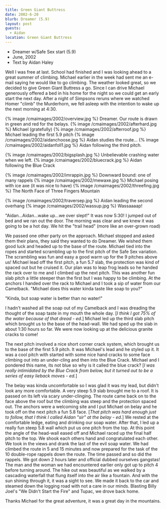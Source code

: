 ```yaml
---
title: Green Giant Buttress
date: 2002-6-20
blurb: Dreamer (5.9)
layout: post
guests:
  - Aidan
location: Green Giant Buttress
---
```


* Dreamer w/Safe Sex start (5.9)
* June, 2002
* Text by Aidan Haley


Well I was free at last. School had finished and I was looking ahead to a 
great summer of climbing. Michael earlier in the week had sent me an 
e-mail saying he would like to go climbing. The weather looked great, 
so we decided to give Green Giant Buttress a go. Since I can drive 
Michael generously offered a bed in his home for the night so we 
could get an early start the next day. After a night of Simpsons 
reruns where we watched Homer "climb" the Murderhorn, we fell asleep 
with the intention to wake up the next morning at 4:30.

{% image /cmaimages/2002/overview.jpg %}
Dreamer. Our route is drawn in green and red for the belays.
{% image /cmaimages/2002/afterhard.jpg %}
Michael (gratefully)
{% image /cmaimages/2002/afterroof.jpg %}
Michael leading the first 5.9 pitch
{% image /cmaimages/2002/aidanchoose.jpg %}
Aidan studies the route...
{% image /cmaimages/2002/aidanfoll1.jpg %}
Aidan following the third pitch.

{% image /cmaimages/2002/bigsplash.jpg %}
Unbelievable crashing water when we left.
{% image /cmaimages/2002/bluecrack.jpg %}
Aidan following the Blue Crack

{% image /cmaimages/2002/imrappin.jpg %}
Downward bound:	one of many rappels
{% image /cmaimages/2002/mewaxe.jpg %}
Michael posing with ice axe (it was nice to have)
{% image /cmaimages/2002/threefing.jpg %}
The North Face of Three Fingers Mountain

{% image /cmaimages/2002/traversep.jpg %}
Aidan leading the second overhang
{% image /cmaimages/2002/wassup.jpg %}
Wassaaaap!


"Aidan...Aidan...wake up...we over slept!"  It was now 5:30! I jumped out of bed and we ran out the door. The morning was clear and we knew it was going to be a hot day. We hit the "trail head" (more like an over-grown road)


We passed one other party on the approach. Michael stopped and asked them their
plans, they said they wanted to do Dreamer. We wished them good luck and headed
up to the base of the route. Michael tied into the ropes and started scrambling
up to the first pitch of the Safe Sex variation. The scrambling was fun and easy
a good warm up for the 9 pitches above us! Michael lead off the first pitch, a
fun 5.7 slab, the protection was kind of spaced out but he cruised it. Our plan
was to leap frog leads so he handed the rack over to me and I climbed up the
next pitch. This was another fun slab pitch a little steeper than the first but
I was happy to be climbing. At the anchors I handed over the rack to Michael and
I took a sip of water from our Camelback. "Michael does this water kinda taste
like soap to you?"


"Kinda, but soap water is better than no water!"


I hadn't washed all the soap out of my Camelback and I was dreading the thought
of the soap taste in my mouth the whole day. [*I think I got 75% of the
water because of that dread - ed.*]  Michael led up the third slab pitch which
brought us to the base of the head-wall. We had sped up the slab in about 1:30
hours so far. We were now looking up at the delicious granite cracks to come!


The next pitch involved a nice short corner crack system, which
brought us to the base of the first 5.9 pitch. It was Michael's lead
and he styled up it. It was a cool pitch with started with some nice
hand cracks to some face climbing out into an under-cling and then into
the Blue Crack. Michael and I pondered this name, its not blue so why
is it called the blue crack? [*I was really intimidated by the Blue
Crack from below, but it turned out to be a series of easy lieback
moves - ed.*]


The belay was kinda uncomfortable so I was glad it was my lead, but
didn't look any more comfortable. A very steep 5.9 slab brought me to
a roof. It is passed on its left via scary under-clinging. The route
came back on to the face above the roof but the climbing was steep and
the protection spaced out. The anchors were a welcoming site and I put
Michael on belay and he took off on the next pitch a fun 5.8
face. [*That pitch was hard enough just to follow, that I think I
called Aidan "sir" at the belay - ed.*] We rested at the
comfortable ledge, eating and drinking our soap water. After that, I
led up a really fun steep 5.8 wall which put us one pitch from the
top. At this point the angle of the head-wall eased off and Michael
raced up the final half pitch to the top. We shook each others hand
and congratulated each other. We took in the views
and drank the last of the evil soap
water. We had climbed the route in 5 and 15 minutes and now prepared
for the task of the 10 double-rope rappels down the route. The time
passed and so did the rappels. We got down 2 hours later and official
dubbed ourselves gangstas! The man and the woman we had encountered
earlier only got up to pitch 4 before turning around. The hike out was
beautiful as we walked by a cascading waterfall that flung itself into
the air like a fountain. And with the sun shining through it, it was a
sight to see. We made it back to the car and steamed down the logging
road with not a care in our minds. Blasting Billy Joel's "We Didn't
Start the Fire" and Tupac, we drove back home.


Thanks Michael for the great adventure, it was a great day in the mountains.


